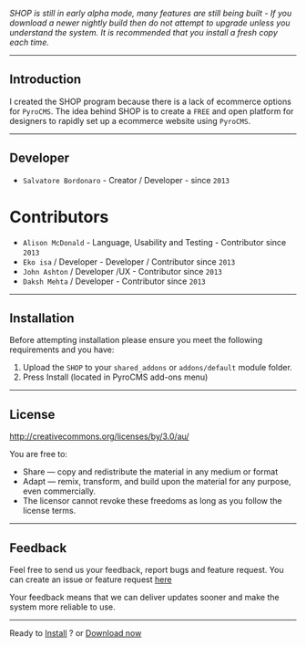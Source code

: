 *SHOP is still in early alpha mode, many features are still being built - If you download a newer nightly build then do not attempt to upgrade unless you understand the system. It is recommended that you install a fresh copy each time.*

**********

## Introduction

I created the SHOP program because there is a lack of ecommerce options for `PyroCMS`. The idea behind SHOP is to create a `FREE` and open platform for designers to rapidly set up a ecommerce website using `PyroCMS`.


**********


## Developer
* `Salvatore Bordonaro` - Creator / Developer - since `2013`

# Contributors
* `Alison McDonald` - Language, Usability and Testing  - Contributor since `2013`
* `Eko isa` / Developer - Developer / Contributor since `2013`
* `John Ashton` / Developer /UX  - Contributor since `2013`
* `Daksh Mehta` / Developer - Contributor since `2013`


**********


## Installation

Before attempting installation please ensure you meet the following requirements and you have:

1. Upload the `SHOP` to your `shared_addons` or `addons/default` module folder.
2. Press Install (located in PyroCMS add-ons menu)




**********

## License

http://creativecommons.org/licenses/by/3.0/au/

You are free to:

* Share — copy and redistribute the material in any medium or format
* Adapt — remix, transform, and build upon the material for any purpose, even commercially.
* The licensor cannot revoke these freedoms as long as you follow the license terms.


**********

## Feedback
Feel free to send us your feedback, report bugs and feature request. You can create an issue or feature request [here](https://bitbucket.org/pyromaniac/shop-for-pyrocms/issues?status=new&status=open)

Your feedback means that we can deliver updates sooner and make the system more reliable to use.


**********

Ready to [Install](Installation) ? or [Download now](https://bitbucket.org/pyromaniac/shop-for-pyrocms/downloads)